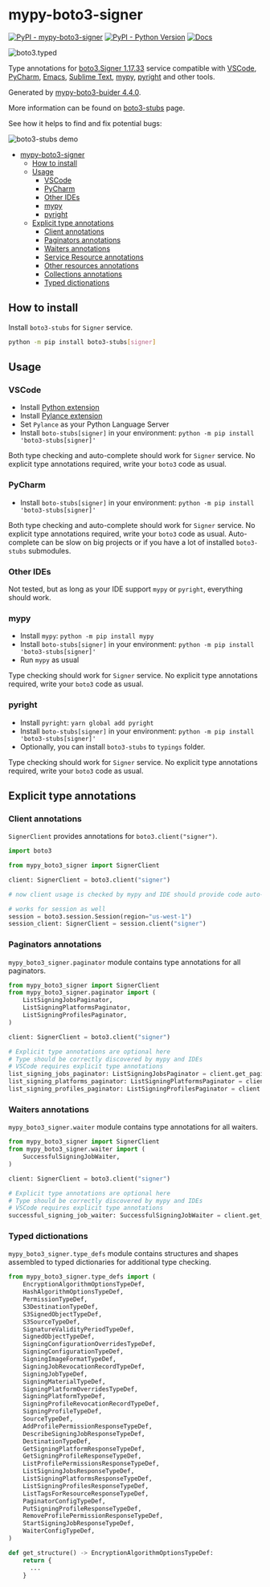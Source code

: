 # mypy-boto3-signer

[![PyPI - mypy-boto3-signer](https://img.shields.io/pypi/v/mypy-boto3-signer.svg?color=blue)](https://pypi.org/project/mypy-boto3-signer)
[![PyPI - Python Version](https://img.shields.io/pypi/pyversions/mypy-boto3-signer.svg?color=blue)](https://pypi.org/project/mypy-boto3-signer)
[![Docs](https://img.shields.io/readthedocs/mypy-boto3-builder.svg?color=blue)](https://mypy-boto3-builder.readthedocs.io/)

![boto3.typed](https://github.com/vemel/mypy_boto3_builder/raw/master/logo.png)

Type annotations for
[boto3.Signer 1.17.33](https://boto3.amazonaws.com/v1/documentation/api/1.17.33/reference/services/signer.html#Signer) service
compatible with
[VSCode](https://code.visualstudio.com/),
[PyCharm](https://www.jetbrains.com/pycharm/),
[Emacs](https://www.gnu.org/software/emacs/),
[Sublime Text](https://www.sublimetext.com/),
[mypy](https://github.com/python/mypy),
[pyright](https://github.com/microsoft/pyright)
and other tools.

Generated by [mypy-boto3-buider 4.4.0](https://github.com/vemel/mypy_boto3_builder).

More information can be found on [boto3-stubs](https://pypi.org/project/boto3-stubs/) page.

See how it helps to find and fix potential bugs:

![boto3-stubs demo](https://github.com/vemel/mypy_boto3_builder/raw/master/demo.gif)

- [mypy-boto3-signer](#mypy-boto3-signer)
  - [How to install](#how-to-install)
  - [Usage](#usage)
    - [VSCode](#vscode)
    - [PyCharm](#pycharm)
    - [Other IDEs](#other-ides)
    - [mypy](#mypy)
    - [pyright](#pyright)
  - [Explicit type annotations](#explicit-type-annotations)
    - [Client annotations](#client-annotations)
    - [Paginators annotations](#paginators-annotations)
    - [Waiters annotations](#waiters-annotations)
    - [Service Resource annotations](#service-resource-annotations)
    - [Other resources annotations](#other-resources-annotations)
    - [Collections annotations](#collections-annotations)
    - [Typed dictionations](#typed-dictionations)

## How to install

Install `boto3-stubs` for `Signer` service.

```bash
python -m pip install boto3-stubs[signer]
```

## Usage

### VSCode

- Install [Python extension](https://marketplace.visualstudio.com/items?itemName=ms-python.python)
- Install [Pylance extension](https://marketplace.visualstudio.com/items?itemName=ms-python.vscode-pylance)
- Set `Pylance` as your Python Language Server
- Install `boto-stubs[signer]` in your environment: `python -m pip install 'boto3-stubs[signer]'`

Both type checking and auto-complete should work for `Signer` service.
No explicit type annotations required, write your `boto3` code as usual.

### PyCharm

- Install `boto-stubs[signer]` in your environment: `python -m pip install 'boto3-stubs[signer]'`

Both type checking and auto-complete should work for `Signer` service.
No explicit type annotations required, write your `boto3` code as usual.
Auto-complete can be slow on big projects or if you have a lot of installed `boto3-stubs` submodules.

### Other IDEs

Not tested, but as long as your IDE support `mypy` or `pyright`, everything should work.

### mypy

- Install `mypy`: `python -m pip install mypy`
- Install `boto-stubs[signer]` in your environment: `python -m pip install 'boto3-stubs[signer]'`
- Run `mypy` as usual

Type checking should work for `Signer` service.
No explicit type annotations required, write your `boto3` code as usual.

### pyright

- Install `pyright`: `yarn global add pyright`
- Install `boto-stubs[signer]` in your environment: `python -m pip install 'boto3-stubs[signer]'`
- Optionally, you can install `boto3-stubs` to `typings` folder.

Type checking should work for `Signer` service.
No explicit type annotations required, write your `boto3` code as usual.

## Explicit type annotations

### Client annotations

`SignerClient` provides annotations for `boto3.client("signer")`.

```python
import boto3

from mypy_boto3_signer import SignerClient

client: SignerClient = boto3.client("signer")

# now client usage is checked by mypy and IDE should provide code auto-complete

# works for session as well
session = boto3.session.Session(region="us-west-1")
session_client: SignerClient = session.client("signer")
```

### Paginators annotations

`mypy_boto3_signer.paginator` module contains type annotations for all paginators.

```python
from mypy_boto3_signer import SignerClient
from mypy_boto3_signer.paginator import (
    ListSigningJobsPaginator,
    ListSigningPlatformsPaginator,
    ListSigningProfilesPaginator,
)

client: SignerClient = boto3.client("signer")

# Explicit type annotations are optional here
# Type should be correctly discovered by mypy and IDEs
# VSCode requires explicit type annotations
list_signing_jobs_paginator: ListSigningJobsPaginator = client.get_paginator("list_signing_jobs")
list_signing_platforms_paginator: ListSigningPlatformsPaginator = client.get_paginator("list_signing_platforms")
list_signing_profiles_paginator: ListSigningProfilesPaginator = client.get_paginator("list_signing_profiles")
```


### Waiters annotations

`mypy_boto3_signer.waiter` module contains type annotations for all waiters.

```python
from mypy_boto3_signer import SignerClient
from mypy_boto3_signer.waiter import (
    SuccessfulSigningJobWaiter,
)

client: SignerClient = boto3.client("signer")

# Explicit type annotations are optional here
# Type should be correctly discovered by mypy and IDEs
# VSCode requires explicit type annotations
successful_signing_job_waiter: SuccessfulSigningJobWaiter = client.get_waiter("successful_signing_job")
```





### Typed dictionations

`mypy_boto3_signer.type_defs` module contains structures and shapes assembled
to typed dictionaries for additional type checking.

```python
from mypy_boto3_signer.type_defs import (
    EncryptionAlgorithmOptionsTypeDef,
    HashAlgorithmOptionsTypeDef,
    PermissionTypeDef,
    S3DestinationTypeDef,
    S3SignedObjectTypeDef,
    S3SourceTypeDef,
    SignatureValidityPeriodTypeDef,
    SignedObjectTypeDef,
    SigningConfigurationOverridesTypeDef,
    SigningConfigurationTypeDef,
    SigningImageFormatTypeDef,
    SigningJobRevocationRecordTypeDef,
    SigningJobTypeDef,
    SigningMaterialTypeDef,
    SigningPlatformOverridesTypeDef,
    SigningPlatformTypeDef,
    SigningProfileRevocationRecordTypeDef,
    SigningProfileTypeDef,
    SourceTypeDef,
    AddProfilePermissionResponseTypeDef,
    DescribeSigningJobResponseTypeDef,
    DestinationTypeDef,
    GetSigningPlatformResponseTypeDef,
    GetSigningProfileResponseTypeDef,
    ListProfilePermissionsResponseTypeDef,
    ListSigningJobsResponseTypeDef,
    ListSigningPlatformsResponseTypeDef,
    ListSigningProfilesResponseTypeDef,
    ListTagsForResourceResponseTypeDef,
    PaginatorConfigTypeDef,
    PutSigningProfileResponseTypeDef,
    RemoveProfilePermissionResponseTypeDef,
    StartSigningJobResponseTypeDef,
    WaiterConfigTypeDef,
)

def get_structure() -> EncryptionAlgorithmOptionsTypeDef:
    return {
      ...
    }
```

